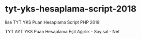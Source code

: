 # tyt-yks-hesaplama-script-2018
lise TYT YKS Puan Hesaplama Script PHP 2018

TYT AYT YKS Puan Hesaplama
Eşit Ağırlık - Sayısal - Net
